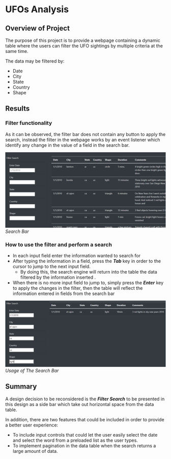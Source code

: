 # UFOs Analysis
## Overview of Project

The purpose of this project is to provide a webpage containing a dynamic table where the users can filter the UFO sightings by multiple criteria at the same time. 

The data may be filtered by: 
- Date
- City
- State 
- Country 
- Shape

## Results

### Filter functionality 

As it can be observed, the filter bar does not contain any button to apply the search, instead the filter in the webpage works by an event listener which identify any change in the value of a field in the search bar. 

![Search Bar](https://raw.githubusercontent.com/ramonmsa/UFOs/main/Resources/search_bar.PNG "Search Bar" ) *Search Bar*

### How to use the filter and perform a search
- In each input field enter the information wanted to search for
- After typing the information in a field, press the __*Tab*__ key in order to the cursor to jump to the next input field.
  - By doing this, the search engine will return into the table the data filtered by the information inserted .
- When there is no more input field to jump to, simply press the __*Enter*__ key to apply the changes in the filter, then the table will reflect the information entered in fields from the search bar 

![Usage of The Search Bar](https://raw.githubusercontent.com/ramonmsa/UFOs/main/Resources/usage_search_bar.PNG " Usage of The Search Bar" )
*Usage of The Search Bar*


## Summary

A design decision to be reconsidered is the __*Filter Search*__ to be presented in this design as a side bar which take out horizontal space from the data table.

In addition, there are two features that could be included in order to provide a better user experience: 
 - To include input controls that could let the user easily select the date and select the word from a preloaded list as the user types.
 - To implement pagination in the data table when the search returns a large amount of data.

